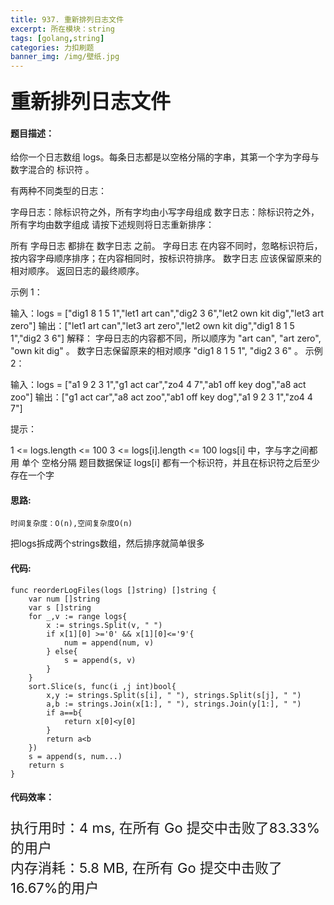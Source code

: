 ```yaml
---
title: 937. 重新排列日志文件
excerpt: 所在模块：string
tags: [golang,string]
categories: 力扣刷题
banner_img: /img/壁纸.jpg
---
```


### <font size=6px>重新排列日志文件</font>

#### 题目描述：

给你一个日志数组 logs。每条日志都是以空格分隔的字串，其第一个字为字母与数字混合的 标识符 。

有两种不同类型的日志：

字母日志：除标识符之外，所有字均由小写字母组成
数字日志：除标识符之外，所有字均由数字组成
请按下述规则将日志重新排序：

所有 字母日志 都排在 数字日志 之前。
字母日志 在内容不同时，忽略标识符后，按内容字母顺序排序；在内容相同时，按标识符排序。
数字日志 应该保留原来的相对顺序。
返回日志的最终顺序。

 

示例 1：

输入：logs = ["dig1 8 1 5 1","let1 art can","dig2 3 6","let2 own kit dig","let3 art zero"]
输出：["let1 art can","let3 art zero","let2 own kit dig","dig1 8 1 5 1","dig2 3 6"]
解释：
字母日志的内容都不同，所以顺序为 "art can", "art zero", "own kit dig" 。
数字日志保留原来的相对顺序 "dig1 8 1 5 1", "dig2 3 6" 。
示例 2：

输入：logs = ["a1 9 2 3 1","g1 act car","zo4 4 7","ab1 off key dog","a8 act zoo"]
输出：["g1 act car","a8 act zoo","ab1 off key dog","a1 9 2 3 1","zo4 4 7"]


提示：

1 <= logs.length <= 100
3 <= logs[i].length <= 100
logs[i] 中，字与字之间都用 单个 空格分隔
题目数据保证 logs[i] 都有一个标识符，并且在标识符之后至少存在一个字

#### 思路:

```
时间复杂度：O(n),空间复杂度O(n)
```

把logs拆成两个strings数组，然后排序就简单很多

#### 代码:

```golang
func reorderLogFiles(logs []string) []string {
    var num []string
    var s []string
    for _,v := range logs{
        x := strings.Split(v, " ")
        if x[1][0] >='0' && x[1][0]<='9'{
            num = append(num, v)
        } else{
            s = append(s, v)
        }
    }
    sort.Slice(s, func(i ,j int)bool{
        x,y := strings.Split(s[i], " "), strings.Split(s[j], " ")
        a,b := strings.Join(x[1:], " "), strings.Join(y[1:], " ")
        if a==b{
            return x[0]<y[0]
        }
        return a<b
    })
    s = append(s, num...)
    return s
}
```

#### 代码效率：

<p class="note note-primary"; style="font-size:22px">
   执行用时：4 ms, 在所有 Go 提交中击败了83.33%的用户<br>
   内存消耗：5.8 MB, 在所有 Go 提交中击败了16.67%的用户
</p>



